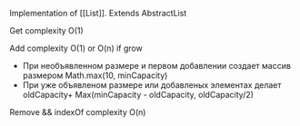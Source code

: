 Implementation of [[List]]. Extends AbstractList

Get complexity O(1)

Add complexity O(1) or O(n) if grow
- При необъявленном размере и первом добавлении создает массив размером Math.max(10, minCapacity)
- При уже объявленом размере или добавленых элементах делает oldCapacity+ Max(minCapacity - oldCapacity, oldCapacity/2)


Remove && indexOf complexity O(n)
